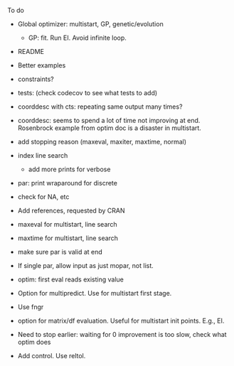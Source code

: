 To do

* Global optimizer: multistart, GP, genetic/evolution

  * GP: fit. Run EI. Avoid infinite loop.

* README

* Better examples

* constraints?

* tests: (check codecov to see what tests to add)

* coorddesc with cts: repeating same output many times?

* coorddesc: seems to spend a lot of time not improving at end.
Rosenbrock example from optim doc is a disaster in multistart.

* add stopping reason (maxeval, maxiter, maxtime, normal)

* index line search
  - add more prints for verbose

* par: print wraparound for discrete

* check for NA, etc

* Add references, requested by CRAN

* maxeval for multistart, line search

* maxtime for multistart, line search

* make sure par is valid at end

* If single par, allow input as just mopar, not list.

* optim: first eval reads existing value

* Option for multipredict. Use for multistart first stage.

* Use fngr

* option for matrix/df evaluation. Useful for multistart init points. E.g., EI.

* Need to stop earlier: waiting for 0 improvement is too slow, check what optim does

* Add control. Use reltol.
